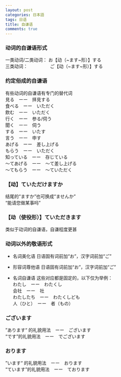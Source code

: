 ```yaml
---
layout: post
categories: 日本語
tags: 日语
title: 自谦语
comments: true
---
```


### 动词的自谦语形式
一类动词/二类动词： お【动（~ます~形）】する  
三类动词：　　　　　ご【动（~ます~形）】する  

### 约定俗成的自谦语
有些动词的自谦语有专门的替代词  
見る　ーー　拝見する  
食べる　ーー　いただく  
飲む　ーー　いただく  
行く　ーー　参る/伺う  
聞く　ーー　伺う  
する　ーー　いたす  
言う　ーー　申す  
あげる　ーー　差し上げる  
もらう　ーー　いただく  
知っている　ーー　存じている  
～てあげる　ーー　～て差し上げる  
～てもらう　ーー　～ていただく  

### 【动】ていただけますか
结尾的“ますか”也可换成“ませんか”  
“能请您做某事吗”  

### 【动（使役形）】ていただきます
类似于动词的自谦语，自谦程度更甚  

### 动词以外的敬语形式

- 名词美化语
日语固有词前加“お”，汉字词前加“ご”  

- 形容词尊他语
日语固有词前加“お”，汉字词前加“ご”  

- 名词自谦语
这些对应都是固定的，以下仅为举例：  
わたし　ーー　わたくし  
会社　ーー　社  
わたしたち　ーー　わたくしども  
人（ひと）　ーー　者（もの）  

### ございます
”あります“ 的礼貌用法　ーー　ございます  
“です”的礼貌用法　ーー　でございます  

### おります
”います“ 的礼貌用法　ーー　おります  
“ています”的礼貌用法　ーー　ております  